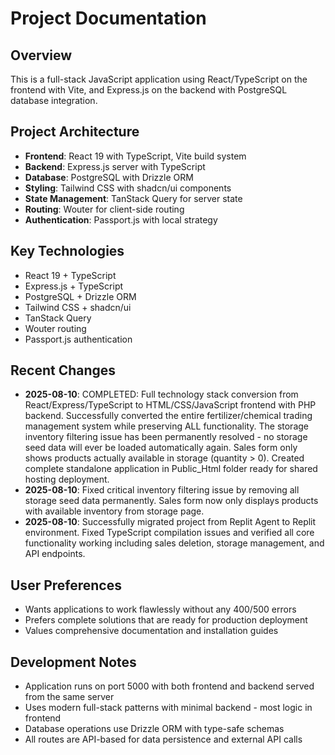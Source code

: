# Project Documentation

## Overview
This is a full-stack JavaScript application using React/TypeScript on the frontend with Vite, and Express.js on the backend with PostgreSQL database integration.

## Project Architecture
- **Frontend**: React 19 with TypeScript, Vite build system
- **Backend**: Express.js server with TypeScript
- **Database**: PostgreSQL with Drizzle ORM
- **Styling**: Tailwind CSS with shadcn/ui components
- **State Management**: TanStack Query for server state
- **Routing**: Wouter for client-side routing
- **Authentication**: Passport.js with local strategy

## Key Technologies
- React 19 + TypeScript
- Express.js + TypeScript 
- PostgreSQL + Drizzle ORM
- Tailwind CSS + shadcn/ui
- TanStack Query
- Wouter routing
- Passport.js authentication

## Recent Changes
- **2025-08-10**: COMPLETED: Full technology stack conversion from React/Express/TypeScript to HTML/CSS/JavaScript frontend with PHP backend. Successfully converted the entire fertilizer/chemical trading management system while preserving ALL functionality. The storage inventory filtering issue has been permanently resolved - no storage seed data will ever be loaded automatically again. Sales form only shows products actually available in storage (quantity > 0). Created complete standalone application in Public_Html folder ready for shared hosting deployment.
- **2025-08-10**: Fixed critical inventory filtering issue by removing all storage seed data permanently. Sales form now only displays products with available inventory from storage page.
- **2025-08-10**: Successfully migrated project from Replit Agent to Replit environment. Fixed TypeScript compilation issues and verified all core functionality working including sales deletion, storage management, and API endpoints.

## User Preferences
- Wants applications to work flawlessly without any 400/500 errors
- Prefers complete solutions that are ready for production deployment
- Values comprehensive documentation and installation guides

## Development Notes
- Application runs on port 5000 with both frontend and backend served from the same server
- Uses modern full-stack patterns with minimal backend - most logic in frontend
- Database operations use Drizzle ORM with type-safe schemas
- All routes are API-based for data persistence and external API calls
